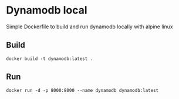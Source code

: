 # Dynamodb local
Simple Dockerfile to build and run dynamodb locally with alpine linux

## Build
```
docker build -t dynamodb:latest .
```

## Run
```
docker run -d -p 8000:8000 --name dynamodb dynamodb:latest
```
